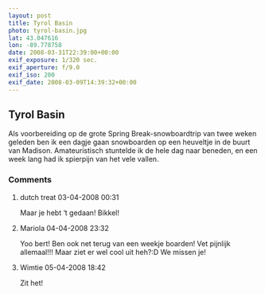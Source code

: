 ```yaml
---
layout: post
title: Tyrol Basin
photo: tyrol-basin.jpg
lat: 43.047616
lon: -89.778758
date: 2008-03-31T22:39:00+00:00
exif_exposure: 1/320 sec.
exif_aperture: f/9.0
exif_iso: 200
exif_date: 2008-03-09T14:39:32+00:00
---
```


## Tyrol Basin

<p>Als voorbereiding op de grote Spring Break-snowboardtrip van twee weken geleden ben ik een dagje gaan snowboarden op een heuveltje in de buurt van Madison. Amateuristisch stuntelde ik de hele dag naar beneden, en een week lang had ik spierpijn van het vele vallen.</p>

<h3>Comments</h3>
<ol id="comments">
  <li>
    <span class="name">dutch treat</span>
    <span class="date">03-04-2008 00:31</span>
    <p>Maar je hebt ‘t gedaan! Bikkel!</p>
  </li>
  <li>
    <span class="name">Mariola</span>
    <span class="date">04-04-2008 23:32</span>
    <p>Yoo bert! Ben ook net terug van een weekje boarden! Vet pijnlijk allemaal!!! Maar ziet er wel cool uit heh?:D
We missen je!</p>
  </li>
  <li>
    <span class="name">Wimtie</span>
    <span class="date">05-04-2008 18:42</span>
    <p>Zit het!</p>
  </li>
</ol>
